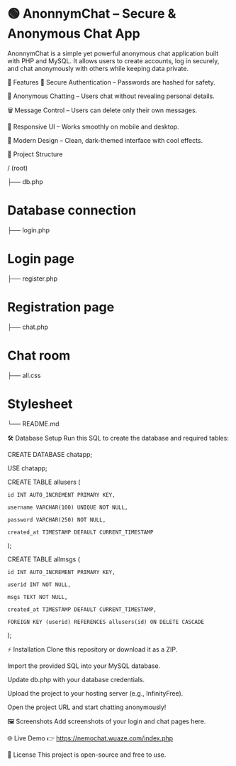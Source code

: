 # 🟢 AnonnymChat – Secure & Anonymous Chat App
AnonnymChat is a simple yet powerful anonymous chat application built with PHP and MySQL.
It allows users to create accounts, log in securely, and chat anonymously with others while keeping data private.

🚀 Features
🔐 Secure Authentication – Passwords are hashed for safety.

💬 Anonymous Chatting – Users chat without revealing personal details.

🗑️ Message Control – Users can delete only their own messages.

📱 Responsive UI – Works smoothly on mobile and desktop.

🎨 Modern Design – Clean, dark-themed interface with cool effects.

📂 Project Structure

/ (root)

 ├── db.php  
 # Database connection
 ├── login.php 
 # Login page
 ├── register.php 
 # Registration page
 ├── chat.php    
 # Chat room
 ├── all.css   
 # Stylesheet
 └── README.md
 
🛠 Database Setup
Run this SQL to create the database and required tables:

CREATE DATABASE chatapp;

USE chatapp;

CREATE TABLE allusers (

    id INT AUTO_INCREMENT PRIMARY KEY,
    
    username VARCHAR(100) UNIQUE NOT NULL,
    
    password VARCHAR(250) NOT NULL,
    
    created_at TIMESTAMP DEFAULT CURRENT_TIMESTAMP
    
);

CREATE TABLE allmsgs (

    id INT AUTO_INCREMENT PRIMARY KEY,
    
    userid INT NOT NULL,
    
    msgs TEXT NOT NULL,
     
    created_at TIMESTAMP DEFAULT CURRENT_TIMESTAMP,
    
    FOREIGN KEY (userid) REFERENCES allusers(id) ON DELETE CASCADE
    
);

⚡ Installation
Clone this repository or download it as a ZIP.

Import the provided SQL into your MySQL database.

Update db.php with your database credentials.

Upload the project to your hosting server (e.g., InfinityFree).

Open the project URL and start chatting anonymously!

🖼 Screenshots
Add screenshots of your login and chat pages here.

🌐 Live Demo
👉 https://nemochat.wuaze.com/index.php

📜 License
This project is open-source and free to use.

